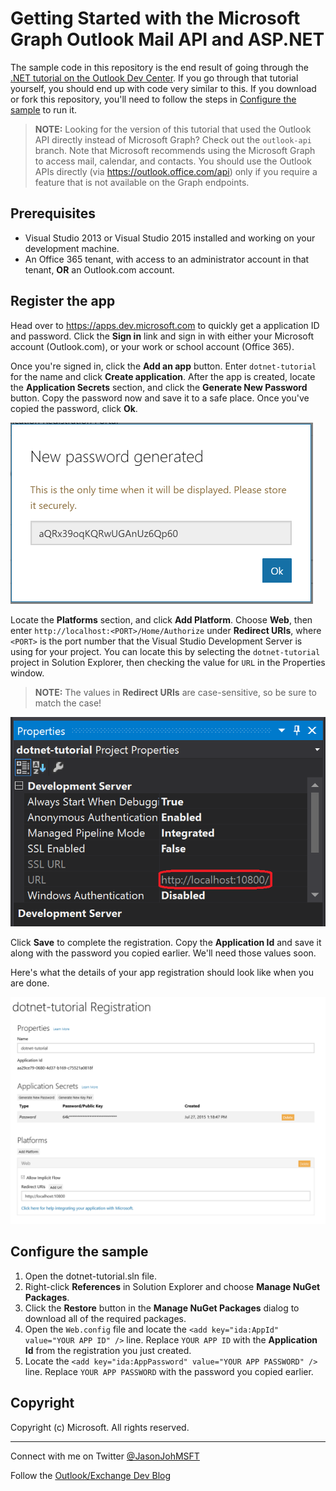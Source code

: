 # Getting Started with the Microsoft Graph Outlook Mail API and ASP.NET

The sample code in this repository is the end result of going through the [.NET tutorial on the Outlook Dev Center](https://docs.microsoft.com/en-us/outlook/rest/dotnet-tutorial). If you go through that tutorial yourself, you should end up with code very similar to this. If you download or fork this repository, you'll need to follow the steps in [Configure the sample](#configure-the-sample) to run it.

> **NOTE:** Looking for the version of this tutorial that used the Outlook API directly instead of Microsoft Graph? Check out the `outlook-api` branch. Note that Microsoft recommends using the Microsoft Graph to access mail, calendar, and contacts. You should use the Outlook APIs directly (via https://outlook.office.com/api) only if you require a feature that is not available on the Graph endpoints.

## Prerequisites

- Visual Studio 2013 or Visual Studio 2015 installed and working on your development machine. 
- An Office 365 tenant, with access to an administrator account in that tenant, **OR** an Outlook.com account.

## Register the app

Head over to https://apps.dev.microsoft.com to quickly get a application ID and password. Click the **Sign in** link and sign in with either your Microsoft account (Outlook.com), or your work or school account (Office 365).

Once you're signed in, click the **Add an app** button. Enter `dotnet-tutorial` for the name and click **Create application**. After the app is created, locate the **Application Secrets** section, and click the **Generate New Password** button. Copy the password now and save it to a safe place. Once you've copied the password, click **Ok**.

![The new password dialog.](./readme-images/new-password.PNG)

Locate the **Platforms** section, and click **Add Platform**. Choose **Web**, then enter `http://localhost:<PORT>/Home/Authorize` under **Redirect URIs**, where `<PORT>` is the port number that the Visual Studio Development Server is using for your project. You can locate this by selecting the `dotnet-tutorial` project in Solution Explorer, then checking the value for `URL` in the Properties window.

> **NOTE:** The values in **Redirect URIs** are case-sensitive, so be sure to match the case!

![The project properties window in Solution Explorer.](./readme-images/dev-server-port.PNG)

Click **Save** to complete the registration. Copy the **Application Id** and save it along with the password you copied earlier. We'll need those values soon.

Here's what the details of your app registration should look like when you are done.

![The completed registration properties.](./readme-images/dotnet-tutorial.PNG)

## Configure the sample

1. Open the dotnet-tutorial.sln file.
1. Right-click **References** in Solution Explorer and choose **Manage NuGet Packages**.
1. Click the **Restore** button in the **Manage NuGet Packages** dialog to download all of the required packages.
1. Open the `Web.config` file and locate the `<add key="ida:AppId" value="YOUR APP ID" />` line. Replace `YOUR APP ID` with the **Application Id** from the registration you just created.
1. Locate the `<add key="ida:AppPassword" value="YOUR APP PASSWORD" />` line. Replace `YOUR APP PASSWORD` with the password you copied earlier.

## Copyright ##

Copyright (c) Microsoft. All rights reserved.

----------
Connect with me on Twitter [@JasonJohMSFT](https://twitter.com/JasonJohMSFT)

Follow the [Outlook/Exchange Dev Blog](https://blogs.msdn.microsoft.com/exchangedev/)